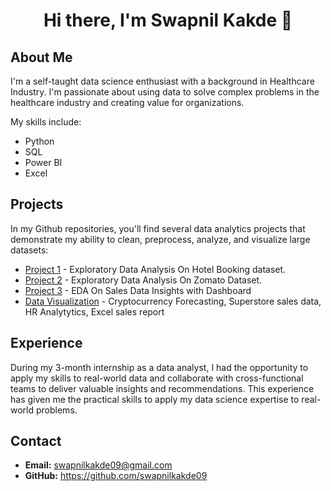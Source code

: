 <h1 align="center"> Hi there, I'm Swapnil Kakde 👋</h1>
<h2>About Me</h2>
<p>I'm a self-taught data science enthusiast with a background in Healthcare Industry. I'm passionate about using data to solve complex problems in the healthcare industry and creating value for organizations.</p>
<p>My skills include:</p>
<ul>
  <li>Python</li>
  <li>SQL</li>
  <li>Power BI</li>
  <li>Excel</li>
</ul>
<h2>Projects</h2>
<p>In my Github repositories, you'll find several data analytics projects that demonstrate my ability to clean, preprocess, analyze, and visualize large datasets:</p>
<ul>
  <li><a href="#">Project 1</a> - Exploratory Data Analysis On Hotel Booking dataset.</li>
  <li><a href="#">Project 2</a> - Exploratory Data Analysis On Zomato Dataset.</li>
  <li><a href="#">Project 3</a> - EDA On Sales Data Insights with Dashboard</li>
  <li><a href="#">Data Visualization</a> - Cryptocurrency Forecasting, Superstore sales data, HR Analytytics, Excel sales report</li>
</ul>
<h2>Experience</h2>
<p>During my 3-month internship as a data analyst, I had the opportunity to apply my skills to real-world data and collaborate with cross-functional teams to deliver valuable insights and recommendations. This experience has given me the practical skills to apply my data science expertise to real-world problems.</p>
<h2>Contact</h2>

- <strong>Email:</strong> <a href="mailto:example@example.com">swapnilkakde09@gmail.com</a>
- <strong>GitHub:</strong> <a href="https://github.com/yourusername">https://github.com/swapnilkakde09

